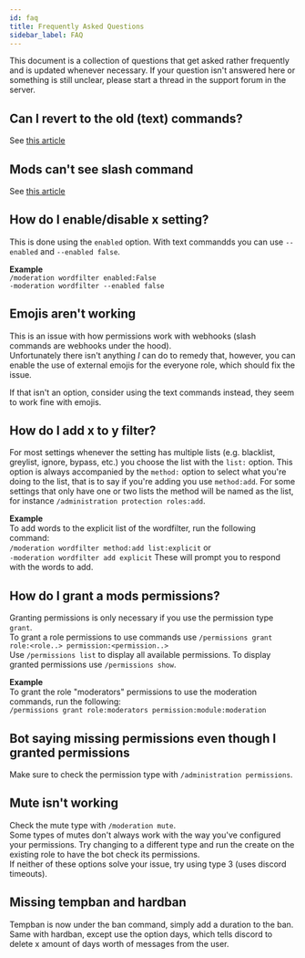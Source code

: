 ```yaml
---
id: faq
title: Frequently Asked Questions
sidebar_label: FAQ
---
```


This document is a collection of questions that get asked rather frequently and is updated whenever necessary. If your question isn't answered here or something is still unclear, please start a thread in the support forum in the server.

## Can I revert to the old (text) commands?
See [this article](./tutorials/TextCommands)

## Mods can't see slash command 
See [this article](./tutorials/InitialSetup.md#permissions)

## How do I enable/disable x setting?
This is done using the `enabled` option. With text commandds you can use `--enabled` and `--enabled false`.

**Example**   
`/moderation wordfilter enabled:False`  
`-moderation wordfilter --enabled false`  

## Emojis aren't working  
This is an issue with how permissions work with webhooks (slash commands are webhooks under the hood).  
Unfortunately there isn't anything *I* can do to remedy that, however, you can enable the use of external emojis for the everyone role, which should fix the issue.  

If that isn't an option, consider using the text commands instead, they seem to work fine with emojis.  

## How do I add x to y filter?  
For most settings whenever the setting has multiple lists (e.g. blacklist, greylist, ignore, bypass, etc.) you choose the list with the `list:` option. This option is always accompanied by the `method:` option to select what you're doing to the list, that is to say if you're adding you use `method:add`. For some settings that only have one or two lists the method will be named as the list, for instance `/administration protection roles:add`.  

**Example**  
To add words to the explicit list of the wordfilter, run the following command:  
`/moderation wordfilter method:add list:explicit` or  
`-moderation wordfilter add explicit`
These will prompt you to respond with the words to add.

## How do I grant a mods permissions?  
Granting permissions is only necessary if you use the permission type `grant`.  
To grant a role permissions to use commands use `/permissions grant role:<role..> permission:<permission..>`  
Use `/permissions list` to display all available permissions. To display granted permissions use `/permissions show`.  

**Example**  
To grant the role "moderators" permissions to use the moderation commands, run the following:  
`/permissions grant role:moderators permission:module:moderation`

## Bot saying missing permissions even though I granted permissions   
Make sure to check the permission type with `/administration permissions`.

## Mute isn't working  
Check the mute type with `/moderation mute`.  
Some types of mutes don't always work with the way you've configured your permissions. Try changing to a different type and run the create on the existing role to have the bot check its permissions.  
If neither of these options solve your issue, try using type 3 (uses discord timeouts).

## Missing tempban and hardban
Tempban is now under the ban command, simply add a duration to the ban.  
Same with hardban, except use the option days, which tells discord to delete x amount of days worth of messages from the user.  